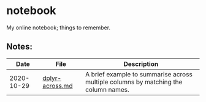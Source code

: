 # notebook

My online notebook; things to remember. 

## Notes:

| Date       | File                               | Description                                                                        |
|------------|------------------------------------|------------------------------------------------------------------------------------|
| 2020-10-29 | [dplyr-across.md](dplyr-across.md) | A brief example to summarise across multiple columns by matching the column names. |

